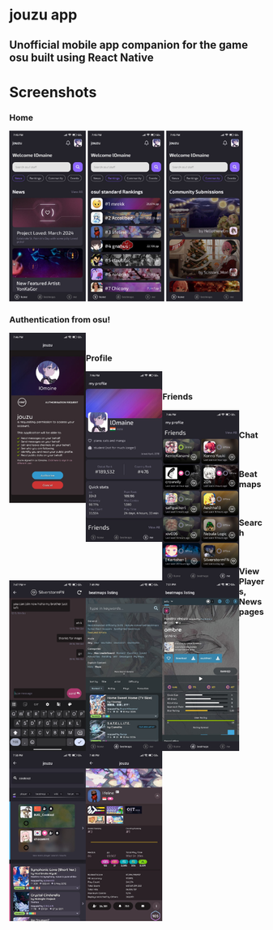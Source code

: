 # jouzu app
## Unofficial mobile app companion for the game osu built using React Native

# Screenshots

### Home
<img src="https://github.com/josephbinoy/jouzu/blob/main/assets/Screenshots/home.jpeg" width="30%" >
<img src="https://github.com/josephbinoy/jouzu/blob/main/assets/Screenshots/rankings.jpeg" width="30%" style="padding-left=5%; padding-right=5%;">
<img src="https://github.com/josephbinoy/jouzu/blob/main/assets/Screenshots/community.jpeg" width="30%" >

<br>

### Authentication from osu!
<a href="url"><img src="https://github.com/josephbinoy/jouzu/blob/main/assets/Screenshots/auth.jpeg" align="left" width="30%" ></a>

<br>

### Profile
<a href="url"><img src="https://github.com/josephbinoy/jouzu/blob/main/assets/Screenshots/profile.jpeg" align="left" width="30%" ></a>

<br>

### Friends
<a href="url"><img src="https://github.com/josephbinoy/jouzu/blob/main/assets/Screenshots/friends.jpeg" align="left" width="30%" ></a>

<br>

### Chat
<a href="url"><img src="https://github.com/josephbinoy/jouzu/blob/main/assets/Screenshots/chat.jpeg" align="left" width="30%" ></a>

<br>

### Beatmaps
<a href="url"><img src="https://github.com/josephbinoy/jouzu/blob/main/assets/Screenshots/beatmaps_listing.jpeg" align="left" width="30%" ></a>
<a href="url"><img src="https://github.com/josephbinoy/jouzu/blob/main/assets/Screenshots/beatmap.jpeg" align="left" width="30%" ></a>

<br>

### Search
<a href="url"><img src="https://github.com/josephbinoy/jouzu/blob/main/assets/Screenshots/search.jpeg" align="left" width="30%" ></a>

<br>

### View Players, News pages
<a href="url"><img src="https://github.com/josephbinoy/jouzu/blob/main/assets/Screenshots/players.jpeg" align="left" width="30%" ></a>

<br>
